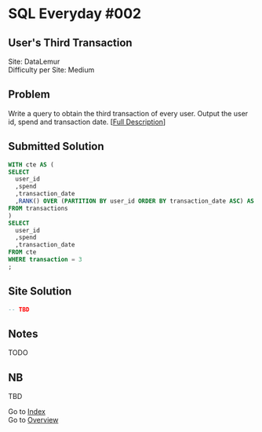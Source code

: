 # SQL Everyday \#002

## User's Third Transaction

Site: DataLemur\
Difficulty per Site: Medium

## Problem

Write a query to obtain the third transaction of every user. Output the user id, spend and transaction date. [[Full Description](https://datalemur.com/questions/sql-third-transaction)]

## Submitted Solution

```sql
WITH cte AS (
SELECT
  user_id
  ,spend
  ,transaction_date
  ,RANK() OVER (PARTITION BY user_id ORDER BY transaction_date ASC) AS transaction
FROM transactions
)
SELECT
  user_id
  ,spend
  ,transaction_date
FROM cte
WHERE transaction = 3
;
```

## Site Solution

```sql
-- TBD
```

## Notes

TODO

## NB

TBD

Go to [Index](../?tab=readme-ov-file#index)\
Go to [Overview](../?tab=readme-ov-file)
